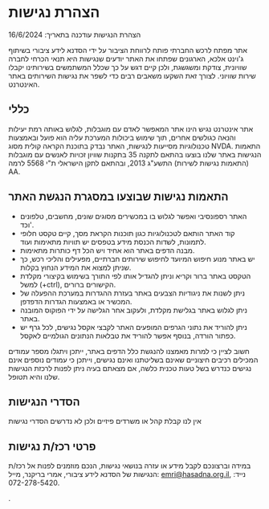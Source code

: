 # הצהרת נגישות

הצהרת הנגישות עודכנה בתאריך: 16/6/2024

אתר מפתח לרכש החברתי פותח לרווחת הציבור על ידי הסדנא לידע ציבורי בשיתוף ג'וינט אלכא, הארגונים שפתחו את האתר יודעים שנגישות היא תנאי הכרחי לחברה שוויונית, צודקת ומשגשגת, ולכן קיים דגש על כך שכלל המשתמשים בשירותינו יקבלו שירות שוויוני. לצורך זאת השקעו משאבים רבים כדי לשפר את נגישות השירותים באתר האינטרנט.

## כללי

אתר אינטרנט נגיש הינו אתר המאפשר לאדם עם מוגבלות, לגלוש באותה רמת יעילות והנאה כגולשים אחרים, תוך שימוש ביכולות המערכת עליה הוא פועל ובאמצעות טכנולוגיות מסייעות לנגישות, האתר נבדק בתוכנת הקראה קולית מסוג NVDA. התאמות הנגישות באתר שלנו בוצעו בהתאם לתקנה 35 בתקנות שוויון זכויות לאנשים עם מוגבלות (התאמות נגישות לשירות) התשע"ג 2013, ובהתאם לתקן הישראלי ת"י 5568 לרמה AA.

## התאמות נגישות שבוצעו במסגרת הנגשת האתר
 - האתר רספונסיבי ואפשר לגלוש בו במכשירים מסוגים שונים, מחשבים, טלפונים וכד'.
 - קוד האתר הותאם לטכנולוגיות כגון תוכנות הקראת מסך, קיים טקסט חלופי לתמונות, לשדות הכנסת מידע בטפסים יש תוויות מתאימות ועוד.
 - מבנה הדפים באתר הוא אחיד ויש הכל דף כותרות מתאימות.
 - יש באתר מנוע חיפוש המיועד לחיפוש שירותים חברתיים, מפעילים והליכי רכש, כך שניתן למצוא את המידע הנחוץ בקלות.
 - הטקסט באתר ברור וקריא וניתן להגדיל אותו לפי התורך בשימוש בקיצורי מקלדת למשל (+ctrl), הקישורים ברורים.
 - ניתן לשנות את ניגודיות הצבעים באתר בעזרת ההגדרות במערכת ההפעלה של המכשיר או באמצעות הגדרות הדפדפן.
 - ניתן לגלוש באתר בגלישת מקלדת, ולעקוב אחר הגלישה על ידי הפוקוס המובנה באתר.
 - ניתן להוריד את נתוני הגרפים המופעים האתר לקבצי אקסל נגישים, לכל גרף יש כפתור הורדה, בנוסף אפשר להוריד את טבלאות הנתונים הגולמיים לאקסל.

חשוב לציין כי למרות מאמצנו להנגשת כלל הדפים באתר, ייתכן ויתגלו מספר עמודים המכילים רכיבים חיצוניים שאינם בשליטתנו ואינם נגישים, וייתכן כי עמודים נוספים אינם נגישים כנדרש בשל טעות טכנית כלשה, אם מצאתם בעיה ניתן לפנות לרכזת הנגישות שלנו והיא תטופל.
## הסדרי הנגישות
אין לנו קבלת קהל או משרדים פיזיים ולכן לא נדרשים הסדרי נגישות 
## פרטי רכז/ת נגישות

במידה וברצונכם לקבל מידע או עזרה בנושאי נגישות, הנכם מוזמנים לפנות אל רכז/ת הנגישות של הסדנא לידע ציבורי, אמרי בריקנר, מייל: emri@hasadna.org.il, נייד: 072-278-5420.

.

